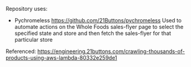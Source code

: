 Repository uses: 
- Pychromeless https://github.com/21Buttons/pychromeless
  Used to automate actions on the Whole Foods sales-flyer page to select the specified state and store and then fetch the sales-flyer for that particular store 

Referenced: 
https://engineering.21buttons.com/crawling-thousands-of-products-using-aws-lambda-80332e259de1
